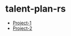 # talent-plan-rs
- [Project-1](https://github.com/TheLudlows/talent-plan-rs/tree/project-1)
- [Project-2](https://github.com/TheLudlows/talent-plan-rs/tree/project-2)